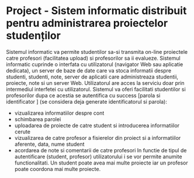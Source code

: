 # Project - Sistem informatic distribuit pentru administrarea proiectelor studenților
Sistemul informatic va permite studentilor sa-si transmita on-line proiectele catre profesori
(facilitatea upload) si profesorilor sa ii evalueze. Sistemul informatic cuprinde o interfata cu
utilizatorul (navigator Web sau aplicatie dedicata), un server de baze de date care va stoca
informatii despre studenti, studenti, note, server de aplicatii care administreaza studentii,
proiecte, note si un server Web. Utilizatorul are acces la serviciu doar prin intermediul interfetei
cu utilizatorul.
Sistemul va oferi facilitati studentilor si profesorilor dupa ce acestia se autentifica cu success
[parola si identificator ] (se considera deja generate identificatorul si parola):
- vizualizarea informatiilor despre cont
- schimbarea parolei
- uploadarea de proiecte de catre student si introducerea informatiilor cerute
- vizualizarea de catre profesor a fisierelor din proiect si a informatiilor aferente, data,
nume student
- acordarea de note si comentarii de catre profesori
In functie de tipul de autentificare (student, profesor) utilizatorului i se vor permite anumite
functionalitati. Un student poate avea mai multe proiecte iar un profesor poate coordona mai
multe proiecte.
